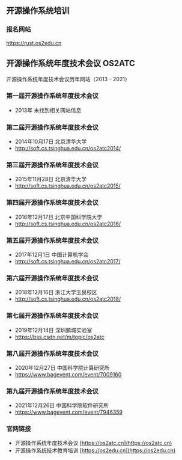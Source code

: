 
## 开源操作系统培训
### 报名网站
<https://rust.os2edu.cn>

## 开源操作系统年度技术会议 OS2ATC
开源操作系统年度技术会议历年网站（2013 - 2021） 

### 第一届开源操作系统年度技术会议
* 2013年 未找到相关网站信息

### 第二届开源操作系统年度技术会议
* 2014年10月17日 北京清华大学  
* <http://soft.cs.tsinghua.edu.cn/os2atc2014/>

### 第三届开源操作系统年度技术会议
* 2015年11月28日 北京清华大学  
* <http://soft.cs.tsinghua.edu.cn/os2atc2015/>

### 第四届开源操作系统年度技术会议
* 2016年12月17日 北京中国科学院大学  
* <http://soft.cs.tsinghua.edu.cn/os2atc2016/>

### 第五届开源操作系统年度技术会议
* 2017年12月1日 中国计算机学会  
* <http://soft.cs.tsinghua.edu.cn/os2atc2017/>

### 第六届开源操作系统年度技术会议
* 2018年12月16日 浙江大学玉泉校区  
* <http://soft.cs.tsinghua.edu.cn/os2atc2018/>

### 第七届开源操作系统年度技术会议
* 2019年12月14日 深圳鹏城实验室  
* <https://bss.csdn.net/m/topic/os2atc>

### 第八届开源操作系统年度技术会议
* 2020年12月27日 中国科学院计算研究所  
* <https://www.bagevent.com/event/7009160>

### 第九届开源操作系统年度技术会议
* 2021年12月26日 中国科学院软件研究所  
* <https://www.bagevent.com/event/7946359>

### 官网链接
* 开源操作系统年度技术会议 [https://os2atc.cn](https://os2atc.cn)
* 开源操作系统技术教育培训 [https://os2edu.cn](https://os2edu.cn)

